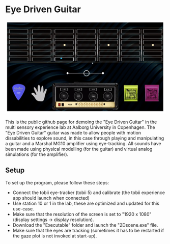# Eye Driven Guitar

<img src="image.png" width="600">

This is the public github page for demoing the "Eye Driven Guitar" in the multi sensory experience lab at Aalborg University in Copenhagen. The "Eye Driven Guitar" guitar was made to allow people with motion dissabilities to explore sound, in this case through playing and manipulating a guitar and a Marshal MG10 amplifier using eye-tracking. All sounds have been made using physical modelling (for the guitar) and virtual analog simulations (for the amplifier).

## Setup
To set up the program, please follow these steps:
- Connect the tobii eye-tracker (tobii 5) and calibrate (the tobii experience app should launch when connected)
- Use station 10 or 1 in the lab, these are optimized and updated for this use-case.
- Make sure that the resolution of the screen is set to "1920 x 1080" (display settings -> display resolution).
- Download the "Executable" folder and launch the "2Dscene.exe" file.
- Make sure that the eyes are tracking (sometimes it has to be restarted if the gaze plot is not invoked at start-up).
